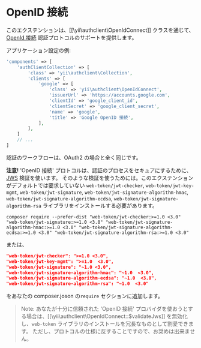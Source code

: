 OpenID 接続
===========

このエクステンションは、[[\yii\authclient\OpenIdConnect]] クラスを通じて、
[OpenId 接続](https://openid.net/connect/) 認証プロトコルのサポートを提供します。

アプリケーション設定の例:

```php
'components' => [
    'authClientCollection' => [
        'class' => 'yii\authclient\Collection',
        'clients' => [
            'google' => [
                'class' => 'yii\authclient\OpenIdConnect',
                'issuerUrl' => 'https://accounts.google.com',
                'clientId' => 'google_client_id',
                'clientSecret' => 'google_client_secret',
                'name' => 'google',
                'title' => 'Google OpenID 接続',
            ],
        ],
    ]
    // ...
]
```

認証のワークフローは、OAuth2 の場合と全く同じです。

**注意!** 'OpenID 接続' プロトコルは、認証のプロセスをセキュアにするために、 [JWS](https://tools.ietf.org/html/draft-ietf-jose-json-web-signature) 検証を使います。
そのような検証を使うためには。このエクステンションがデフォルトでは要求していない
`web-token/jwt-checker`, `web-token/jwt-key-mgmt`, `web-token/jwt-signature`, `web-token/jwt-signature-algorithm-hmac`, `web-token/jwt-signature-algorithm-ecdsa`, `web-token/jwt-signature-algorithm-rsa` ライブラリをインストールする必要があります。

```
composer require --prefer-dist "web-token/jwt-checker:>=1.0 <3.0" "web-token/jwt-signature:>=1.0 <3.0" "web-token/jwt-signature-algorithm-hmac:>=1.0 <3.0" "web-token/jwt-signature-algorithm-ecdsa:>=1.0 <3.0" "web-token/jwt-signature-algorithm-rsa:>=1.0 <3.0"
```

または、

```json
"web-token/jwt-checker": ">=1.0 <3.0",
"web-token/jwt-key-mgmt": ">=1.0  <3.0",
"web-token/jwt-signature": "~1.0 <3.0",
"web-token/jwt-signature-algorithm-hmac": "~1.0  <3.0",
"web-token/jwt-signature-algorithm-ecdsa": "~1.0  <3.0",
"web-token/jwt-signature-algorithm-rsa": "~1.0  <3.0"
```

をあなたの composer.joson の`require` セクションに追加します。

> Note: あなたが十分に信頼された 'OpenID 接続' プロバイダを使おうとする場合は、[[\yii\authclient\OpenIdConnect::$validateJws]] を無効化し、`web-token` ライブラリのインストールを冗長なものとして割愛できます。
ただし、プロトコルの仕様に反することですので、お奨めは出来ません。
